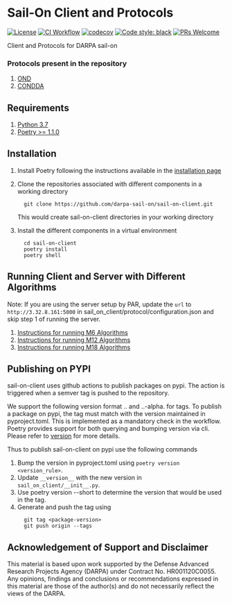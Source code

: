 # Sail-On Client and Protocols
[![License](https://img.shields.io/badge/License-Apache%202.0-blue.svg)](https://opensource.org/licenses/Apache-2.0)
[![CI Workflow](https://github.com/darpa-sail-on/sail-on-client/actions/workflows/ci.yml/badge.svg)](https://gitlab.kitware.com/darpa-sail-on/sail-on-client/-/commits/master)
[![codecov](https://codecov.io/gh/darpa-sail-on/sail-on-client/branch/master/graph/badge.svg?token=300M5S27NE)](https://codecov.io/gh/darpa-sail-on/sail-on-client)
[![Code style: black](https://img.shields.io/badge/code%20style-black-000000.svg)](https://github.com/psf/black)
[![PRs Welcome](https://img.shields.io/badge/PRs-welcome-brightgreen.svg?style=flat-square)](https://github.com/darpa-sail-on/sail-on-client)

Client and Protocols for DARPA sail-on

### Protocols present in the repository
1. [OND](https://drive.google.com/file/d/1W2Ex4-eQl1CrAbv67fAN0OJL8kmRtvt2/view?usp=sharing)
2. [CONDDA](https://drive.google.com/file/d/1sIDLTgXivaguVfSp3g1qfe7sqiUcvFLA/view?usp=sharing)

## Requirements

1. [Python 3.7](https://www.python.org/downloads/release/python-370/)
2. [Poetry >= 1.1.0](https://github.com/python-poetry/poetry)

## Installation

1. Install Poetry following the instructions available in the [installation page](https://python-poetry.org/docs/#installation)

2. Clone the repositories associated with different components in a working directory
    ```
      git clone https://github.com/darpa-sail-on/sail-on-client.git
    ```
   This would create sail-on-client directories in your working directory


3. Install the different components in a virtual environment
   ```
     cd sail-on-client
     poetry install
     poetry shell
   ```


## Running Client and Server with Different Algorithms

Note: If you are using the server setup by PAR, update the `url` to `http://3.32.8.161:5000`
in sail_on_client/protocol/configuration.json and skip step 1 of running the server.

1. [Instructions for running M6 Algorithms](M6-ALGO.md)
1. [Instructions for running M12 Algorithms](M12-ALGO.md)
1. [Instructions for running M18 Algorithms](M18-ALGO.md)


## Publishing on PYPI
sail-on-client uses github actions to publish packages on pypi. The action is triggered when a semver tag is pushed to the repository.

We support the following version format <major>.<minor>.<patch> and <major>.<minor>.<patch>-alpha.<alpha-version> for tags.
To publish a package on pypi, the tag must match with the version maintained in pyproject.toml.
This is implemented as a mandatory check in the workflow. Poetry provides support for both querying and bumping version via cli.
Please refer to [version](https://python-poetry.org/docs/cli/#version) for more details.

Thus to publish sail-on-client on pypi use the following commands

1. Bump the version in pyproject.toml using `poetry version <version_rule>`.
2. Update `__version__` with the new version in `sail_on_client/__init__.py`.
3. Use poetry version --short to determine the version that would be used in the tag.
4. Generate and push the tag using
   ```
     git tag <package-version>
     git push origin --tags
   ```

## Acknowledgement of Support and Disclaimer

This material is based upon work supported by the Defense Advanced Research Projects Agency (DARPA) under Contract No. HR001120C0055. Any opinions, findings and conclusions or recommendations expressed in this material are those of the author(s) and do not necessarily reflect the views of the DARPA.
